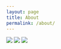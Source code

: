 ```yaml
---
layout: page
title: About
permalink: /about/
---
```


<img src="https://img.shields.io/badge/JavaScript-F7DF1E?style=flat-square&logo=JavaScript&logoColor=white"/>
<img src="https://img.shields.io/badge/React-61DAFB?style=flat-square&logo=React&logoColor=white"/>
<img src="https://img.shields.io/badge/SpringBoot-#6DB33F?style=flat-square&logo=Spring Boot&logoColor=white"/>
